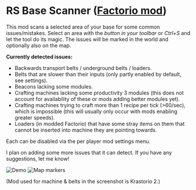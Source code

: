 # RS Base Scanner ([Factorio mod](https://mods.factorio.com/mod/rs-base-scanner))

This mod scans a selected area of your base for some common issues/mistakes. Select an area with the *button in your toolbar* or *Ctrl+S* and let the tool do its magic. The issues will be marked in the world and optionally also on the map.

**Currently detected issues:**

- Backwards transport belts / underground belts / loaders.
- Belts that are slower than their inputs (only partly enabled by default, see settings).
- Beacons lacking some modules.
- Crafting machines lacking some productivity 3 modules (this does not account for availability of these or mods adding better modules yet).
- Crafting machines trying to craft more than 1 recipe per tick (>60/sec), which is impossible (this will usually only occur with mods enabling greater speeds).
- Loaders (in modded Factorio) that have some stray items on them that cannot be inserted into machine they are pointing towards.

Each can be disabled via the per player mod settings menu.

I plan on adding some more issues that it can detect. If you have any suggestions, let me know!

![Demo](https://assets-mod.factorio.com/assets/41f5e6626ea708fa7b6906d1245a398928defae2.png)
![Map markers](https://assets-mod.factorio.com/assets/a52eb0b17450aff8666697fc0cc8b0e9d4b03b0a.png)

(Mod used for machine & belts in the screenshot is Krastorio 2.)
